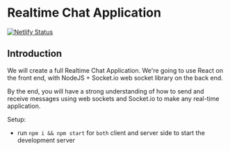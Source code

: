 # Realtime Chat Application

[![Netlify Status](https://api.netlify.com/api/v1/badges/53bccdd9-143b-40b9-a049-4a580dab882d/deploy-status)](https://app.netlify.com/sites/legendary-salamander-a8fa7c/deploys)

## Introduction

We will create a full Realtime Chat Application. We're going to use  React on the front end, with NodeJS + Socket.io web socket library on the back end.

By the end, you will have a strong understanding of how to send and receive messages using web sockets and Socket.io to make any real-time application.

Setup:

- run `npm i && npm start` for `both` client and server side to start the development server
